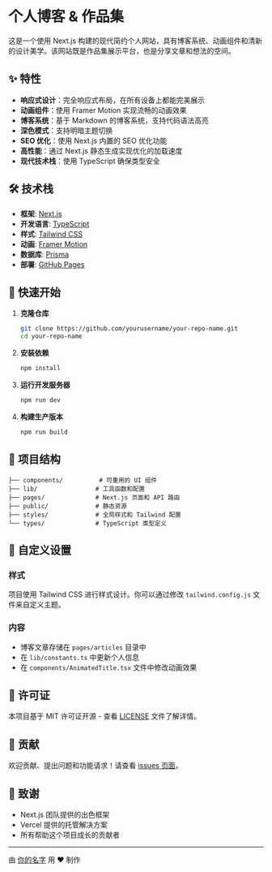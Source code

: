# 个人博客 & 作品集

这是一个使用 Next.js 构建的现代简约个人网站，具有博客系统、动画组件和清新的设计美学。该网站既是作品集展示平台，也是分享文章和想法的空间。

## ✨ 特性

- **响应式设计**：完全响应式布局，在所有设备上都能完美展示
- **动画组件**：使用 Framer Motion 实现流畅的动画效果
- **博客系统**：基于 Markdown 的博客系统，支持代码语法高亮
- **深色模式**：支持明暗主题切换
- **SEO 优化**：使用 Next.js 内置的 SEO 优化功能
- **高性能**：通过 Next.js 静态生成实现优化的加载速度
- **现代技术栈**：使用 TypeScript 确保类型安全

## 🛠️ 技术栈

- **框架**: [Next.js](https://nextjs.org/)
- **开发语言**: [TypeScript](https://www.typescriptlang.org/)
- **样式**: [Tailwind CSS](https://tailwindcss.com/)
- **动画**: [Framer Motion](https://www.framer.com/motion/)
- **数据库**: [Prisma](https://www.prisma.io/)
- **部署**: [GitHub Pages](https://pages.github.com/)

## 🚀 快速开始

1. **克隆仓库**
   ```bash
   git clone https://github.com/yourusername/your-repo-name.git
   cd your-repo-name
   ```

2. **安装依赖**
   ```bash
   npm install
   ```

3. **运行开发服务器**
   ```bash
   npm run dev
   ```

4. **构建生产版本**
   ```bash
   npm run build
   ```

## 📁 项目结构

```
├── components/          # 可重用的 UI 组件
├── lib/                # 工具函数和配置
├── pages/              # Next.js 页面和 API 路由
├── public/             # 静态资源
├── styles/             # 全局样式和 Tailwind 配置
└── types/              # TypeScript 类型定义
```

## 🎨 自定义设置

### 样式
项目使用 Tailwind CSS 进行样式设计。你可以通过修改 `tailwind.config.js` 文件来自定义主题。

### 内容
- 博客文章存储在 `pages/articles` 目录中
- 在 `lib/constants.ts` 中更新个人信息
- 在 `components/AnimatedTitle.tsx` 文件中修改动画效果

## 📝 许可证

本项目基于 MIT 许可证开源 - 查看 [LICENSE](LICENSE) 文件了解详情。

## 🤝 贡献

欢迎贡献、提出问题和功能请求！请查看 [issues 页面](https://github.com/wafflehfb/ModernBlog/issues)。

## 🙏 致谢

- Next.js 团队提供的出色框架
- Vercel 提供的托管解决方案
- 所有帮助这个项目成长的贡献者

---

由 [你的名字](https://github.com/wafflehfb) 用 ❤️ 制作
